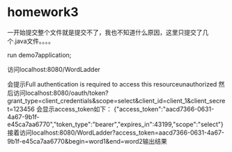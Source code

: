 # homework3
一开始提交整个文件就是提交不了，我也不知道什么原因，这里只提交了几个.java文件。。。。

run demo7application;

访问localhost:8080/WordLadder

会提示Full authentication is required to access this resourceunauthorized
然后访问localhost:8080/oauth/token?grant_type=client_credentials&scope=select&client_id=client_1&client_secret=123456
会显示access_token如下：
{"access_token":"aacd7366-0631-4a67-9b1f-e45ca7aa6770","token_type":"bearer","expires_in":43199,"scope":"select"}
接着访问localhost:8080/WordLadder?access_token=aacd7366-0631-4a67-9b1f-e45ca7aa6770&begin=word1&end=word2输出结果
